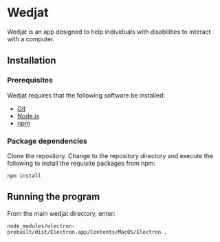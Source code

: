 # Wedjat

Wedjat is an app designed to help individuals with disabilities to interact with a computer.

## Installation

### Prerequisites

Wedjat requires that the following software be installed:

- [Git](https://git-scm.com/)
- [Node.js](http://nodejs.org/)
- [npm](http://npmjs.org/)

### Package dependencies

Clone the repository. Change to the repository directory and execute the following to install the requisite packages from npm:

```
npm install
```

## Running the program

From the main wedjat directory, enter:

```
node_modules/electron-prebuilt/dist/Electron.app/Contents/MacOS/Electron .
```
